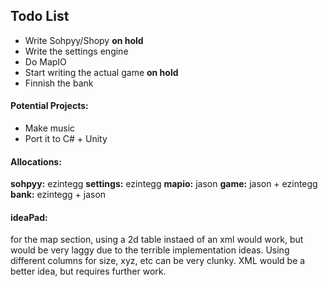 ## Todo List

* Write Sohpyy/Shopy **on hold**
* Write the settings engine
* Do MapIO
* Start writing the actual game **on hold**
* Finnish the bank

#### Potential Projects:
* Make music
* Port it to C# + Unity

#### Allocations:

**sohpyy:** ezintegg
**settings:** ezintegg
**mapio:** jason
**game:** jason + ezintegg
**bank:** ezintegg + jason

#### ideaPad:

for the map section, using a 2d table instaed of an xml would work, but would be very laggy due to the terrible implementation ideas. Using different columns for size, xyz, etc can be very clunky. 
XML would be a better idea, but requires further work.